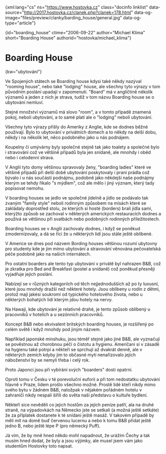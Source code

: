 
{xml:lang="cs" ns="https://www.hostovka.cz" class="docinfo linklist" data-source="http://2017.hostovka.cz/clanek.php?clanek=178.html" data-og-image="files/preview/clanky/barding_house/general.jpg" data-og-type="article"}

{id="boarding\_house" ctime="2006-09-22" author="Michael Klíma" short="Boarding House" authorid="hostovka/michael\_klima"}

# Boarding House

<!-- generated attribute kw by user_udpatekw.sh on 2019-02-23, do not edit -->

{kw="ubytování"}

Ve Spojených státech se Boarding house kdysi také někdy nazýval "rooming house", nebo také "lodging" house, ale všechny tyto výrazy v tom původním poslání upadají v zapomenutí. "Board" má v angličtině několik významů a jeden z nich je strava, tudíž v tom názvu Boarding house se o ubytování nemluví.

Stejné množství významů má slovo "room", a v tomto případě znamená pokoj, neboli ubytování, a to samé platí ale o "lodging" neboli ubytování.

Všechny tyto výrazy přišly do Ameriky z Anglie, kde se dodnes běžné používají. Bylo to ubytování v privátních domech a to někdy na delší dobu, někdy i na několik let, něco podobného jako u nás podnájem.

Koupelny či umývárny byly společné stejně tak jako toalety a společné bylo i stravování což ve většině případů byla jen snídaně, ale mnohdy i oběd nebo i celodenní strava.

V Anglii tyto domy většinou spravovaly ženy, "boarding ladies" které ve většině případů při delší době ubytování poskytovaly i praní prádla což bývalo i u nás součástí podnájmu, podobně jako někdejší naše podnájmy kterým se tehdy říkalo "s mýdlem", což ale mělo i jiný význam, který tady popisovat nemohu.

V boarding houses se jedlo ve společné jídelně a jídlo se podávalo tak zvaným "family style" neboli rodinným způsobem na mísách které se zakládaly doprostřed stolu, ze kterých si hosté (borders) brali jídla sami, kterýžto způsob se zachoval v některých amerických restauracích dodnes a používá se většinou při svatbách nebo podobných rodinných příležitostech.

Boarding houses se v Anglii zachovaly dodnes, i když se poněkud zmodernizovaly, a dá se říci že u některých lidí jsou stále ještě oblíbené.

V Americe se dnes pod názvem Bording houses většinou rozumí ubytovny pro studenty kde je jim mimo ubytování a stravování věnována pečovatelská péče podobně jako na našich internátech.

Pro ostatní boarders ale tento typ ubytování v privátě byl nahrazen B&B, což je zkratka pro Bed and Breakfast (postel a snídaně) což poněkud přesněji vyjadřuje jejich poslání.

Nabízejí se v různých kategoriích od těch nejjednodušších až po ty luxusní, které jsou mnohdy dražší než některé hotely. Jsou oblíbeny u rodin z dětmi, protož mají jakési soukromí od typického hotelového života, nebo u některých bohatých lidí kterým jdou hotely na nervy.

Na Hawaji, kde ubytování je relativně drahé, je tento způsob oblíbený u pracovníků v hotelích a u sezónních pracovníků.

Koncept B&B nebo ekvivalent britských boarding houses, je rozšířený po celém světě i když mnohdy pod jiným názvem.



Například japonské minshuku, jsou téměř stejné jako jiné B&B, ale vyznačují se pověstnou až chorobnou péčí o čistotu a hygienu. Američani si v zásadě na hygienu také potrpí a někteří se sprchují až dvakrát denně, ale v některých zemích kdyby jim to občasné mytí nenařizovalo jejich náboženství by se nemyli třeba i celý rok.

Proto Japonci jsou při vybírání svých "boarders" dosti opatrní.

Oproti tomu v Česku v té porevoluční euforii a při tom nedostatku ubytování hlavně v Praze, lidem prošlo všechno možné. Prostě lidé kteří nikdy mimo svého bytu v žádném B&B, natožpak v nějakém pořádném hotelu v zahraničí nikdy nespali šířili do světa naši představu o kultuře bydlení.

Někteří sice nevěděli co jejich hostům za jejich peníze patří, ala na druhé straně, na výpadovkách na Německo jste se setkali (a možná ještě setkáte) že za příplatek dostanete k té snídani ještě masáž. V takovém případě by měli mít na domě buď červenou lucernu a nebo k tomu B&B přidat ještě jedno B, nebo ještě lépe P (pro německý Puff).

Já vím, že by mně hned někdo mohl napadnout, že urážím Čechy a tak musím hned dodat, že byly a jsou výjimky, ale musel jsem vám jako studentům Hostovky toto napsat.

